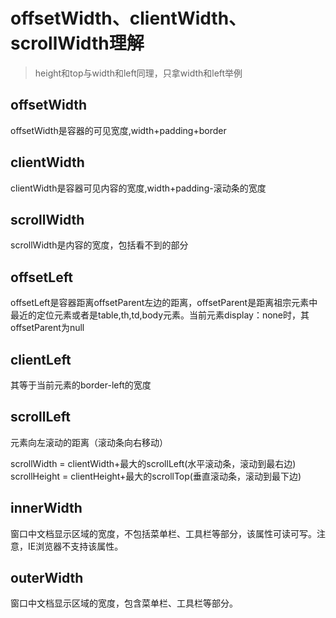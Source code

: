 # offsetWidth、clientWidth、scrollWidth理解

> height和top与width和left同理，只拿width和left举例

## offsetWidth

offsetWidth是容器的可见宽度,width+padding+border

## clientWidth

clientWidth是容器可见内容的宽度,width+padding-滚动条的宽度

## scrollWidth

scrollWidth是内容的宽度，包括看不到的部分

## offsetLeft

offsetLeft是容器距离offsetParent左边的距离，offsetParent是距离祖宗元素中最近的定位元素或者是table,th,td,body元素。当前元素display：none时，其offsetParent为null

## clientLeft

其等于当前元素的border-left的宽度

## scrollLeft

元素向左滚动的距离（滚动条向右移动）

scrollWidth = clientWidth+最大的scrollLeft(水平滚动条，滚动到最右边)
scrollHeight = clientHeight+最大的scrollTop(垂直滚动条，滚动到最下边)

## innerWidth

窗口中文档显示区域的宽度，不包括菜单栏、工具栏等部分，该属性可读可写。注意，IE浏览器不支持该属性。

## outerWidth

窗口中文档显示区域的宽度，包含菜单栏、工具栏等部分。